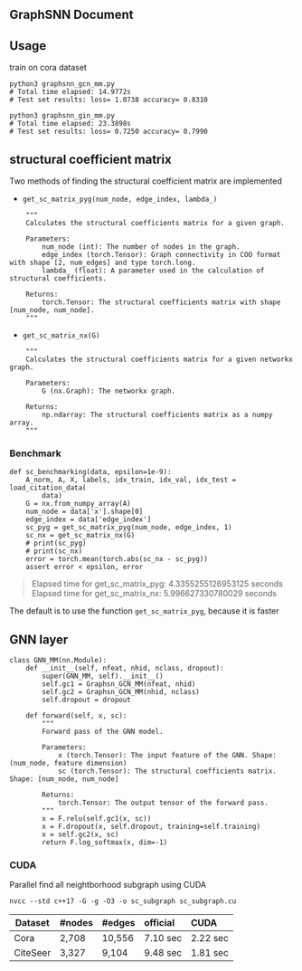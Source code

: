 ## GraphSNN Document

## Usage
train on cora dataset
``` bash=
python3 graphsnn_gcn_mm.py
# Total time elapsed: 14.9772s
# Test set results: loss= 1.0738 accuracy= 0.8310
```

``` bash=
python3 graphsnn_gin_mm.py
# Total time elapsed: 23.3898s
# Test set results: loss= 0.7250 accuracy= 0.7990
```

## structural coefficient matrix
Two methods of finding the structural coefficient matrix are implemented
* `get_sc_matrix_pyg(num_node, edge_index, lambda_)`
``` python=
    """
    Calculates the structural coefficients matrix for a given graph.

    Parameters:
        num_node (int): The number of nodes in the graph.
        edge_index (torch.Tensor): Graph connectivity in COO format with shape [2, num_edges] and type torch.long.
        lambda_ (float): A parameter used in the calculation of structural coefficients.

    Returns:
        torch.Tensor: The structural coefficients matrix with shape [num_node, num_node].
    """
```


* `get_sc_matrix_nx(G)`
``` python=
    """
    Calculates the structural coefficients matrix for a given networkx graph.

    Parameters:
        G (nx.Graph): The networkx graph.

    Returns:
        np.ndarray: The structural coefficients matrix as a numpy array.
    """
```

### Benchmark
``` python=
def sc_benchmarking(data, epsilon=1e-9):
    A_norm, A, X, labels, idx_train, idx_val, idx_test = load_citation_data(
        data)
    G = nx.from_numpy_array(A)
    num_node = data['x'].shape[0]
    edge_index = data['edge_index']
    sc_pyg = get_sc_matrix_pyg(num_node, edge_index, 1)
    sc_nx = get_sc_matrix_nx(G)
    # print(sc_pyg)
    # print(sc_nx)
    error = torch.mean(torch.abs(sc_nx - sc_pyg))
    assert error < epsilon, error
```
> Elapsed time for get_sc_matrix_pyg: 4.3355255126953125 seconds
> Elapsed time for get_sc_matrix_nx: 5.996627330780029 seconds

The default is to use the  function `get_sc_matrix_pyg`, because it is faster

## GNN layer
``` python=
class GNN_MM(nn.Module):
    def __init__(self, nfeat, nhid, nclass, dropout):
        super(GNN_MM, self).__init__()
        self.gc1 = Graphsn_GCN_MM(nfeat, nhid)
        self.gc2 = Graphsn_GCN_MM(nhid, nclass)
        self.dropout = dropout

    def forward(self, x, sc):
        """
        Forward pass of the GNN model.

        Parameters:
            x (torch.Tensor): The input feature of the GNN. Shape: (num_node, feature dimension)
            sc (torch.Tensor): The structural coefficients matrix. Shape: [num_node, num_node]

        Returns:
            torch.Tensor: The output tensor of the forward pass.
        """
        x = F.relu(self.gc1(x, sc))
        x = F.dropout(x, self.dropout, training=self.training)
        x = self.gc2(x, sc)
        return F.log_softmax(x, dim=-1)
```

### CUDA
Parallel find all neightborhood subgraph using CUDA
```
nvcc --std c++17 -G -g -O3 -o sc_subgraph sc_subgraph.cu
```

| Dataset  | #nodes | #edges | official | CUDA      |
| -------- | ------ |:------ |:-------- |:--------- |
| Cora     | 2,708  | 10,556 | 7.10 sec | 2.22 sec  |
| CiteSeer | 3,327  | 9,104  | 9.48 sec | 1.81  sec |
